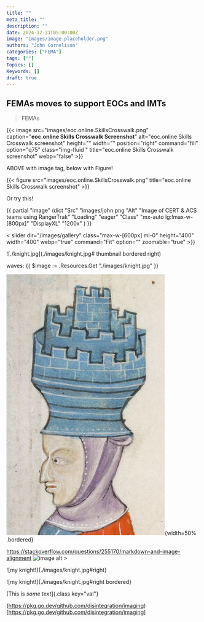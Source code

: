 ```yaml
---
title: ""
meta_title: ""
description: ""
date: 2024-12-31T05:00:00Z
image: "images/image-placeholder.png"
authors: "John Cornelison"
categories: ["FEMA"]
tags: [""]
Topics: []
Keywords: []
draft: true
---
```


## FEMAs moves to support EOCs and IMTs

> FEMAs

{{< image src="images/eoc.online.SkillsCrosswalk.png"
  caption="**eoc.online Skills Crosswalk Screenshot**"
  alt="eoc.online Skills Crosswalk screenshot"
  height="" width="" position="right" command="fill" option="q75" class="img-fluid "
  title="eoc.online Skills Crosswalk screenshot"  webp="false" >}}

ABOVE with image tag, below with Figure!

{{< figure src="images/eoc.online.SkillsCrosswalk.png" title="eoc.online Skills Crosswalk screenshot" >}}

Or try this!

{{ partial "image" (dict "Src" "images/john.png "Alt" "Image of CERT & ACS teams using RangerTrak" "Loading" "eager" "Class" "mx-auto lg:!max-w-[800px]" "DisplayXL" "1200x" ) }}

< slider dir="/images/gallery" class="max-w-[600px] ml-0" height="400" width="400" webp="true" command="Fit" option="" zoomable="true" >}}

![./knight.jpg](./images/knight.jpg# thumbnail bordered right)

waves:
{{ $image := .Resources.Get "./images/knight.jpg" }}

![my big knight](./images/knight.jpg){width=50% .bordered}

https://stackoverflow.com/questions/255170/markdown-and-image-alignment
![image alt >](/knight.jpg)

![my knight!]{./images/knight.jpg#right}

![my knight!]{./images/knight.jpg#right bordered}

[This is *some text*]{.class key="val"}

(https://pkg.go.dev/github.com/disintegration/imaging)[https://pkg.go.dev/github.com/disintegration/imaging]
